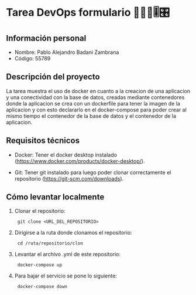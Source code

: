 # Tarea DevOps formulario 📑🧾🎑🎚️🎛️

## Información personal
- Nombre: Pablo Alejandro Badani Zambrana
- Código: 55789

## Descripción del proyecto 
La tarea muestra el uso de docker en cuanto a la creacion de una aplicacion y una conectividad con la base de datos, creadas mediante contenedores donde la aplicacion se crea con un dockerfile para tener la imagen de la aplicacion y con esto declararlo en el docker-compose para poder crear al mismo tiempo el contenedor de la base de datos y el contenedor de la aplicacion.

## Requisitos técnicos
* Docker: Tener el docker desktop instalado (https://www.docker.com/products/docker-desktop/).

* Git: Tener git instalado para luego poder clonar correctamente el repositorio (https://git-scm.com/downloads).

## Cómo levantar localmente
1. Clonar el repositorio:

        git clone <URL_DEL_REPOSITORIO>

2. Dirigirse a la ruta donde clonamos el repositorio:

        cd /ruta/repositorio/clon

3. Levantar el archivo .yml de este repositorio:

        docker-compose up

4. Para bajar el servicio se pone lo siguiente:

        docker-compose down
